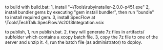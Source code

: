 to build with build.bat:
1, install "~\Tools\rubyinstaller-2.0.0-p451.exe"
2, install bundler gems by executing "gem install bundler", then run "bundle" to install required gem.
3, install SpecFlow at \Tools\TechTalk.SpecFlow.Vs2013Integration.vsix

to publish, 
1, run publish.bat.
2, they will generate 7z files in artifacts/ subfolder which contains a xcopy batch file.
3, copy the 7z file to one of the server and unzip it. 
4, run the batch file (as administrator) to doploy.